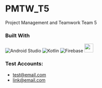# PMTW_T5
Project Management and Teamwork Team 5

### Built With
![Android Studio](https://img.shields.io/badge/android%20studio-346ac1?style=for-the-badge&logo=android%20studio&logoColor=white)
![Kotlin](https://img.shields.io/badge/kotlin-%237F52FF.svg?style=for-the-badge&logo=kotlin&logoColor=white)
![Firebase](https://img.shields.io/badge/firebase-%23039BE5.svg?style=for-the-badge&logo=firebase)
<img src="https://img.shields.io/badge/Health_Connect-blue?style=flat-square" height="28"/>

### Test Accounts:
 - test@email.com
 - link@email.com
